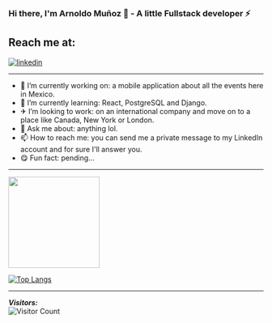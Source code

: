 ### Hi there, I'm Arnoldo Muñoz 👋 - A little Fullstack developer ⚡ 
## Reach me at: ##
[![linkedin][1]][2]

[1]:  https://img.icons8.com/nolan/48/linkedin.png
[2]:  https://www.linkedin.com/in/juan-arnoldo-chavez-mu%C3%B1oz-b0b98418a/ "Redirect to my LinkedIn profile"

<hr>

- 🔭 I’m currently working on: a mobile application about all the events here in Mexico.
- 🌱 I’m currently learning: React, PostgreSQL and Django.
- ✈  I’m looking to work: on an international company and move on to a place like Canada, New York or London.
- 💬 Ask me about: anything lol.
- 📫 How to reach me: you can send me a private message to my LinkedIn account and for sure I'll answer you.
- 😋 Fun fact: pending...

<hr>

<img height="180em" src="https://github-readme-stats.vercel.app/api?username=Arbupa&show_icons=true&hide_border=true&&count_private=true&include_all_commits=true" />

[![Top Langs](https://github-readme-stats.vercel.app/api/top-langs/?username=Arbupa&layout=compact)](https://github.com/Arbupa/github-readme-stats)

<hr>

<!-- ![visitors](https://visitor-badge.glitch.me/badge?page_id=page.id) -->
***Visitors:*** <br />
![Visitor Count](https://profile-counter.glitch.me/Arbupa/count.svg)
